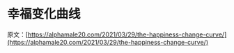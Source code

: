 # 幸福变化曲线

原文：[https://alphamale20.com/2021/03/29/the-happiness-change-curve/](https://alphamale20.com/2021/03/29/the-happiness-change-curve/)